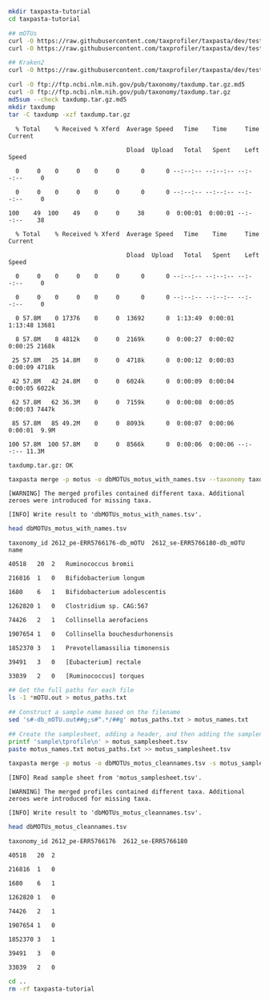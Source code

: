 ```bash
mkdir taxpasta-tutorial
cd taxpasta-tutorial
```

```bash
## mOTUs
curl -O https://raw.githubusercontent.com/taxprofiler/taxpasta/dev/tests/data/motus/2612_pe-ERR5766176-db_mOTU.out
curl -O https://raw.githubusercontent.com/taxprofiler/taxpasta/dev/tests/data/motus/2612_se-ERR5766180-db_mOTU.out

## Kraken2
curl -O https://raw.githubusercontent.com/taxprofiler/taxpasta/dev/tests/data/kraken2/2612_pe-ERR5766176-db1.kraken2.report.txt
```

<!-- --8<-- [start:taxdump] -->

```bash
curl -O ftp://ftp.ncbi.nlm.nih.gov/pub/taxonomy/taxdump.tar.gz.md5
curl -O ftp://ftp.ncbi.nlm.nih.gov/pub/taxonomy/taxdump.tar.gz
md5sum --check taxdump.tar.gz.md5
mkdir taxdump
tar -C taxdump -xzf taxdump.tar.gz
```

      % Total    % Received % Xferd  Average Speed   Time    Time     Time  Current

                                     Dload  Upload   Total   Spent    Left  Speed

      0     0    0     0    0     0      0      0 --:--:-- --:--:-- --:--:--     0

      0     0    0     0    0     0      0      0 --:--:-- --:--:-- --:--:--     0

    100    49  100    49    0     0     38      0  0:00:01  0:00:01 --:--:--    38

      % Total    % Received % Xferd  Average Speed   Time    Time     Time  Current

                                     Dload  Upload   Total   Spent    Left  Speed

      0     0    0     0    0     0      0      0 --:--:-- --:--:-- --:--:--     0

      0     0    0     0    0     0      0      0 --:--:-- --:--:-- --:--:--     0

      0 57.8M    0 17376    0     0  13692      0  1:13:49  0:00:01  1:13:48 13681

      8 57.8M    8 4812k    0     0  2169k      0  0:00:27  0:00:02  0:00:25 2168k

     25 57.8M   25 14.8M    0     0  4718k      0  0:00:12  0:00:03  0:00:09 4718k

     42 57.8M   42 24.8M    0     0  6024k      0  0:00:09  0:00:04  0:00:05 6022k

     62 57.8M   62 36.3M    0     0  7159k      0  0:00:08  0:00:05  0:00:03 7447k

     85 57.8M   85 49.2M    0     0  8093k      0  0:00:07  0:00:06  0:00:01  9.9M

    100 57.8M  100 57.8M    0     0  8566k      0  0:00:06  0:00:06 --:--:-- 11.3M

    taxdump.tar.gz: OK

<!-- --8<-- [end:taxdump] -->
<!-- --8<-- [start:merge-names] -->

```bash
taxpasta merge -p motus -o dbMOTUs_motus_with_names.tsv --taxonomy taxdump --add-name 2612_pe-ERR5766176-db_mOTU.out 2612_se-ERR5766180-db_mOTU.out
```

    [WARNING] The merged profiles contained different taxa. Additional zeroes were introduced for missing taxa.

    [INFO] Write result to 'dbMOTUs_motus_with_names.tsv'.

<!-- --8<-- [end:merge-names] -->
<!-- --8<-- [start:merge-names-head] -->

```bash
head dbMOTUs_motus_with_names.tsv
```

    taxonomy_id 2612_pe-ERR5766176-db_mOTU  2612_se-ERR5766180-db_mOTU  name

    40518   20  2   Ruminococcus bromii

    216816  1   0   Bifidobacterium longum

    1680    6   1   Bifidobacterium adolescentis

    1262820 1   0   Clostridium sp. CAG:567

    74426   2   1   Collinsella aerofaciens

    1907654 1   0   Collinsella bouchesdurhonensis

    1852370 3   1   Prevotellamassilia timonensis

    39491   3   0   [Eubacterium] rectale

    33039   2   0   [Ruminococcus] torques

<!-- --8<-- [end:merge-names-head] -->
<!-- --8<-- [start:samplesheet] -->

```bash
## Get the full paths for each file
ls -1 *mOTU.out > motus_paths.txt

## Construct a sample name based on the filename
sed 's#-db_mOTU.out##g;s#^.*/##g' motus_paths.txt > motus_names.txt

## Create the samplesheet, adding a header, and then adding the samplenames and paths
printf 'sample\tprofile\n' > motus_samplesheet.tsv
paste motus_names.txt motus_paths.txt >> motus_samplesheet.tsv
```

<!-- --8<-- [end:samplesheet] -->
<!-- --8<-- [start:merge-samplesheet] -->

```bash
taxpasta merge -p motus -o dbMOTUs_motus_cleannames.tsv -s motus_samplesheet.tsv
```

    [INFO] Read sample sheet from 'motus_samplesheet.tsv'.

    [WARNING] The merged profiles contained different taxa. Additional zeroes were introduced for missing taxa.

    [INFO] Write result to 'dbMOTUs_motus_cleannames.tsv'.

<!-- --8<-- [end:merge-samplesheet] -->
<!-- --8<-- [start:merge-samplesheet-head] -->

```bash
head dbMOTUs_motus_cleannames.tsv
```

    taxonomy_id 2612_pe-ERR5766176  2612_se-ERR5766180

    40518   20  2

    216816  1   0

    1680    6   1

    1262820 1   0

    74426   2   1

    1907654 1   0

    1852370 3   1

    39491   3   0

    33039   2   0

<!-- --8<-- [end:merge-samplesheet-head] -->

```bash
cd ..
rm -rf taxpasta-tutorial
```
